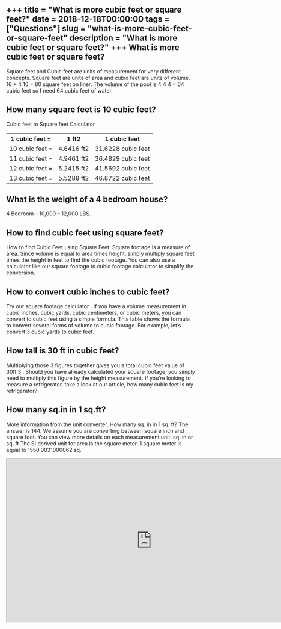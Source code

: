 +++
title = "What is more cubic feet or square feet?"
date = 2018-12-18T00:00:00
tags = ["Questions"]
slug = "what-is-more-cubic-feet-or-square-feet"
description = "What is more cubic feet or square feet?"
+++
What is more cubic feet or square feet?
---------------------------------------

Square feet and Cubic feet are units of measurement for very different concepts. Square feet are units of area and cubic feet are units of volume. 16 + 4 16 = 80 square feet on liner. The volume of the pool is 4 4 4 = 64 cubic feet so I need 64 cubic feet of water.

How many square feet is 10 cubic feet?
--------------------------------------

Cubic feet to Square feet Calculator

<table><tr><th>1 cubic feet =</th><th>1 ft2</th><th>1 cubic feet</th></tr><tr><td>10 cubic feet =</td><td>4.6416 ft2</td><td>31.6228 cubic feet</td></tr><tr><td>11 cubic feet =</td><td>4.9461 ft2</td><td>36.4829 cubic feet</td></tr><tr><td>12 cubic feet =</td><td>5.2415 ft2</td><td>41.5692 cubic feet</td></tr><tr><td>13 cubic feet =</td><td>5.5288 ft2</td><td>46.8722 cubic feet</td></tr></table>

What is the weight of a 4 bedroom house?
----------------------------------------

4 Bedroom – 10,000 – 12,000 LBS.

How to find cubic feet using square feet?
-----------------------------------------

How to find Cubic Feet using Square Feet. Square footage is a measure of area. Since volume is equal to area times height, simply multiply square feet times the height in feet to find the cubic footage. You can also use a calculator like our square footage to cubic footage calculator to simplify the conversion.

How to convert cubic inches to cubic feet?
------------------------------------------

Try our square footage calculator . If you have a volume measurement in cubic inches, cubic yards, cubic centimeters, or cubic meters, you can convert to cubic feet using a simple formula. This table shows the formula to convert several forms of volume to cubic footage. For example, let’s convert 3 cubic yards to cubic feet.

How tall is 30 ft in cubic feet?
--------------------------------

Multiplying those 3 figures together gives you a total cubic feet value of 30ft 3 . Should you have already calculated your square footage, you simply need to multiply this figure by the height measurement. If you’re looking to measure a refrigerator, take a look at our article, how many cubic feet is my refrigerator?

How many sq.in in 1 sq.ft?
--------------------------

More information from the unit converter. How many sq. in in 1 sq. ft? The answer is 144. We assume you are converting between square inch and square foot. You can view more details on each measurement unit: sq. in or sq. ft The SI derived unit for area is the square meter. 1 square meter is equal to 1550.0031000062 sq.

<iframe allow="accelerometer; autoplay; clipboard-write; encrypted-media; gyroscope; picture-in-picture" allowfullscreen="" class="__youtube_prefs__  epyt-is-override  no-lazyload" data-no-lazy="1" data-origheight="433" data-origwidth="770" data-skipgform_ajax_framebjll="" height="433" id="_ytid_15189" loading="lazy" src="https://www.youtube.com/embed/cVhN2oVVmCc?enablejsapi=1&autoplay=0&cc_load_policy=0&cc_lang_pref=&iv_load_policy=1&loop=0&modestbranding=0&rel=1&fs=1&playsinline=0&autohide=2&theme=dark&color=red&controls=1&" title="YouTube player" width="770"></iframe>